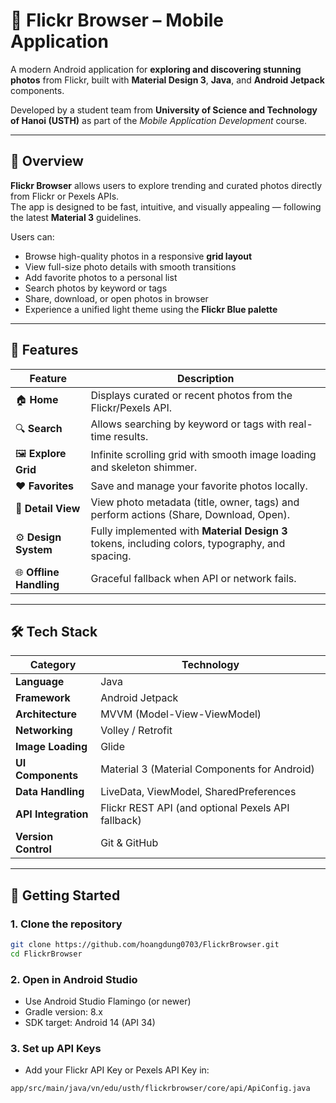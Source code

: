 # 📸 Flickr Browser – Mobile Application

A modern Android application for **exploring and discovering stunning photos** from Flickr, built with **Material Design 3**, **Java**, and **Android Jetpack** components.

Developed by a student team from **University of Science and Technology of Hanoi (USTH)** as part of the *Mobile Application Development* course.

---

## 🌟 Overview

**Flickr Browser** allows users to explore trending and curated photos directly from Flickr or Pexels APIs.  
The app is designed to be fast, intuitive, and visually appealing — following the latest **Material 3** guidelines.

Users can:
- Browse high-quality photos in a responsive **grid layout**
- View full-size photo details with smooth transitions
- Add favorite photos to a personal list
- Search photos by keyword or tags
- Share, download, or open photos in browser
- Experience a unified light theme using the **Flickr Blue palette**

---

## 🧩 Features

| Feature | Description |
|----------|-------------|
| 🏠 **Home** | Displays curated or recent photos from the Flickr/Pexels API. |
| 🔍 **Search** | Allows searching by keyword or tags with real-time results. |
| 🖼️ **Explore Grid** | Infinite scrolling grid with smooth image loading and skeleton shimmer. |
| ❤️ **Favorites** | Save and manage your favorite photos locally. |
| 📄 **Detail View** | View photo metadata (title, owner, tags) and perform actions (Share, Download, Open). |
| ⚙️ **Design System** | Fully implemented with **Material Design 3** tokens, including colors, typography, and spacing. |
| 🌐 **Offline Handling** | Graceful fallback when API or network fails. |

---

## 🛠️ Tech Stack

| Category | Technology |
|-----------|-------------|
| **Language** | Java |
| **Framework** | Android Jetpack |
| **Architecture** | MVVM (Model-View-ViewModel) |
| **Networking** | Volley / Retrofit |
| **Image Loading** | Glide |
| **UI Components** | Material 3 (Material Components for Android) |
| **Data Handling** | LiveData, ViewModel, SharedPreferences |
| **API Integration** | Flickr REST API (and optional Pexels API fallback) |
| **Version Control** | Git & GitHub |

---

## 🚀 Getting Started

### 1. Clone the repository
```bash
git clone https://github.com/hoangdung0703/FlickrBrowser.git
cd FlickrBrowser
```
### 2. Open in Android Studio
- Use Android Studio Flamingo (or newer)
- Gradle version: 8.x
- SDK target: Android 14 (API 34)

### 3. Set up API Keys
- Add your Flickr API Key or Pexels API Key in:
```bash
app/src/main/java/vn/edu/usth/flickrbrowser/core/api/ApiConfig.java
```
